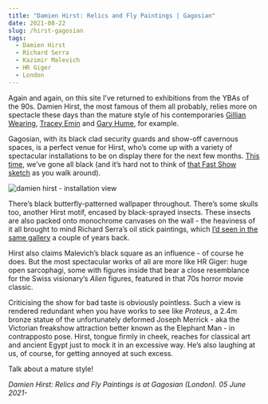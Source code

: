 ```yaml
---
title: "Damien Hirst: Relics and Fly Paintings | Gagosian"
date: 2021-08-22
slug: /hirst-gagosian
tags:
  - Damien Hirst
  - Richard Serra
  - Kazimir Malevich
  - HR Giger
  - London
---
```


Again and again, on this site I’ve returned to exhibitions from the YBAs of the 90s. Damien Hirst, the most famous of them all probably, relies more on spectacle these days than the mature style of his contemporaries [Gillian Wearing](/wearing-paley), [Tracey Emin](/emin-royal-academy) and [Gary Hume](/hume-magers), for example.

Gagosian, with its black clad security guards and show-off cavernous spaces, is a perfect venue for Hirst, who’s come up with a variety of spectacular installations to be on display there for the next few months. [This time](https://gagosian.com/exhibitions/2021/damien-hirst-relics-and-fly-paintings/), we’ve gone all black (and it’s hard not to think of [that Fast Show sketch](https://www.youtube.com/watch?v=IIW9sL-Yf6Q) as you walk around).

![damien hirst - installation view](/hirst-gagosian-1.jpeg)

There’s black butterfly-patterned wallpaper throughout. There’s some skulls too, another Hirst motif, encased by black-sprayed insects. These insects are also packed onto monochrome canvases on the wall - the heaviness of it all brought to mind Richard Serra’s oil stick paintings, which [I’d seen in the same gallery](/serra-gagosian) a couple of years back.

Hirst also claims Malevich’s black square as an influence - of course he does. But the most spectacular works of all are more like HR Giger: huge open sarcophagi, some with figures inside that bear a close resemblance for the Swiss visionary’s *Alien* figures, featured in that 70s horror movie classic.

Criticising the show for bad taste is obviously pointless. Such a view is rendered redundant when you have works to see like *Proteus*, a 2.4m bronze statue of the unfortunately deformed Joseph Merrick - aka the Victorian freakshow attraction better known as the Elephant Man - in contrapposto pose. Hirst, tongue firmly in cheek, reaches for classical art and ancient Egypt just to mock it in an excessive way. He’s also laughing at us, of course, for getting annoyed at such excess.

Talk about a mature style!

*Damien Hirst: Relics and Fly Paintings is at Gagosian (London). 05 June 2021-*
